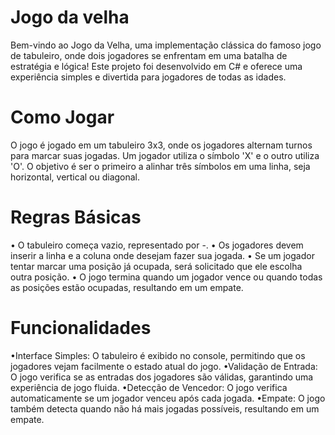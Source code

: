 # Jogo da velha

Bem-vindo ao Jogo da Velha, uma implementação clássica do famoso jogo de tabuleiro, onde dois jogadores se enfrentam em uma batalha de estratégia e lógica! Este projeto foi desenvolvido em C# e oferece uma experiência simples e divertida para jogadores de todas as idades.

# Como Jogar

O jogo é jogado em um tabuleiro 3x3, onde os jogadores alternam turnos para marcar suas jogadas. Um jogador utiliza o símbolo 'X' e o outro utiliza 'O'. O objetivo é ser o primeiro a alinhar três símbolos em uma linha, seja horizontal, vertical ou diagonal.

# Regras Básicas

• O tabuleiro começa vazio, representado por -.
• Os jogadores devem inserir a linha e a coluna onde desejam fazer sua jogada.
• Se um jogador tentar marcar uma posição já ocupada, será solicitado que ele escolha outra posição.
• O jogo termina quando um jogador vence ou quando todas as posições estão ocupadas, resultando em um empate.

# Funcionalidades

•Interface Simples: O tabuleiro é exibido no console, permitindo que os jogadores vejam facilmente o estado atual do jogo.
•Validação de Entrada: O jogo verifica se as entradas dos jogadores são válidas, garantindo uma experiência de jogo fluida.
•Detecção de Vencedor: O jogo verifica automaticamente se um jogador venceu após cada jogada.
•Empate: O jogo também detecta quando não há mais jogadas possíveis, resultando em um empate.
